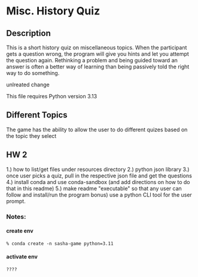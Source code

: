 # Misc. History Quiz

## **Description**

This is a short history quiz on miscellaneous topics. When the participant gets a question wrong, the program will give you hints and let you attempt the question again.
Rethinking a problem and being guided toward an answer is often a better way of learning than being passively told the right way to do something.

unlreated change

This file requires Python version 3.13

## **Different Topics**
The game has the ability to allow the user to do different quizes based on the topic they select


## **HW 2**

1.) how to list/get files under resources directory
2.) python json library
3.) once user picks a quiz, pull in the respective json file and get the questions
4.) install conda and use conda-sandbox (and add directions on how to do that in this readme)
5.) make readme "executable" so that any user  can follow and install/run the program
bonus) use a python CLI tool for the user prompt.



### Notes:
#### create env
```shell
% conda create -n sasha-game python=3.11
```
#### activate env
```shell
????
```
